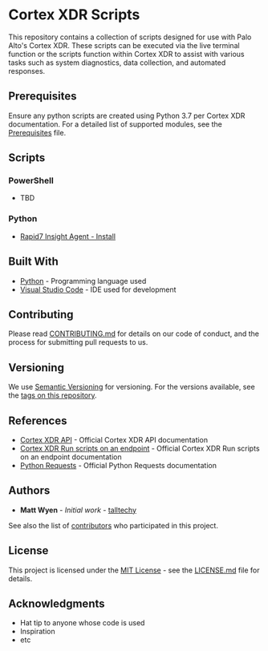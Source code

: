 # Cortex XDR Scripts

This repository contains a collection of scripts designed for use with Palo Alto's Cortex XDR. These scripts can be executed via the live terminal function or the scripts function within Cortex XDR to assist with various tasks such as system diagnostics, data collection, and automated responses.

## Prerequisites

Ensure any python scripts are created using Python 3.7 per Cortex XDR documentation. For a detailed list of supported modules, see the [Prerequisites](PREREQUISITES.md) file.

## Scripts

### PowerShell

- TBD

### Python

- [Rapid7 Insight Agent - Install](python/rapid7/rapid7_insight_agent_install.md)

## Built With

- [Python](https://www.python.org/) - Programming language used
- [Visual Studio Code](https://code.visualstudio.com/) - IDE used for development

## Contributing

Please read [CONTRIBUTING.md](CONTRIBUTING.md) for details on our code of conduct, and the process for submitting pull requests to us.

## Versioning

We use [Semantic Versioning](http://semver.org/) for versioning. For the versions available, see the [tags on this repository](https://github.com/talltechy/Cortex-XDR-scripts/tags).

## References

- [Cortex XDR API](https://docs.paloaltonetworks.com/cortex/cortex-xdr/cortex-xdr-api.html) - Official Cortex XDR API documentation
- [Cortex XDR Run scripts on an endpoint](https://docs-cortex.paloaltonetworks.com/r/Cortex-XDR/Cortex-XDR-Documentation/Run-scripts-on-an-endpoint) - Official Cortex XDR Run scripts on an endpoint documentation
- [Python Requests](https://docs.python-requests.org/en/master/) - Official Python Requests documentation

## Authors

- **Matt Wyen** - *Initial work* - [talltechy](https://github.com/talltechy)

See also the list of [contributors](https://github.com/talltechy/Cortex-XDR-scripts/contributors) who participated in this project.

## License

This project is licensed under the [MIT License](LICENSE.md) - see the [LICENSE.md](LICENSE.md) file for details.

## Acknowledgments

- Hat tip to anyone whose code is used
- Inspiration
- etc
